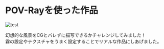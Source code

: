 # POV-Rayを使った作品
![test](https://github.com/takagiyuusuke/POV-Ray/assets/142160956/39549208-6097-4d32-889c-5f469fa01706)

幻想的な風景をCGとバレずに描写できるかチャレンジしてみました！   
霧の設定やテクスチャをうまく設定することでリアルな作品にしあげました。
